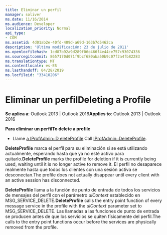 ```yaml
---
title: Eliminar un perfil
manager: soliver
ms.date: 11/16/2014
ms.audience: Developer
localization_priority: Normal
api_type:
- COM
ms.assetid: 4d01ab2e-40fd-409d-a69d-163b7d5462ca
description: 'Última modificación: 23 de julio de 2011'
ms.openlocfilehash: 1cd87b92a9d289f06e466f4e44ce757c93074336
ms.sourcegitcommit: 8657170d071f9bcf680aba50b9c07f2a4fb82283
ms.translationtype: MT
ms.contentlocale: es-ES
ms.lasthandoff: 04/28/2019
ms.locfileid: "33410206"
---
```

# <a name="deleting-a-profile"></a><span data-ttu-id="2d47f-103">Eliminar un perfil</span><span class="sxs-lookup"><span data-stu-id="2d47f-103">Deleting a Profile</span></span>

  
  
<span data-ttu-id="2d47f-104">**Se aplica a**: Outlook 2013 | Outlook 2016</span><span class="sxs-lookup"><span data-stu-id="2d47f-104">**Applies to**: Outlook 2013 | Outlook 2016</span></span> 
  
 <span data-ttu-id="2d47f-105">**Para eliminar un perfil**</span><span class="sxs-lookup"><span data-stu-id="2d47f-105">**To delete a profile**</span></span>
  
- <span data-ttu-id="2d47f-106">Llame [a IProfAdmin::D eleteProfile](iprofadmin-deleteprofile.md).</span><span class="sxs-lookup"><span data-stu-id="2d47f-106">Call [IProfAdmin::DeleteProfile](iprofadmin-deleteprofile.md).</span></span>
    
 <span data-ttu-id="2d47f-107">**DeleteProfile** marca el perfil para su eliminación si se está utilizando actualmente, esperando hasta que ya no esté activo para quitarlo.</span><span class="sxs-lookup"><span data-stu-id="2d47f-107">**DeleteProfile** marks the profile for deletion if it is currently being used, waiting until it is no longer active to remove it.</span></span> <span data-ttu-id="2d47f-108">El perfil no desaparece realmente hasta que todos los clientes con una sesión activa se desconectan.</span><span class="sxs-lookup"><span data-stu-id="2d47f-108">The profile does not actually disappear until every client with an active session has disconnected.</span></span> 
  
 <span data-ttu-id="2d47f-109">**DeleteProfile** llama a la función de punto de entrada de todos los servicios de mensajes del perfil con el parámetro  _ulContext_ establecido en MSG_SERVICE_DELETE.</span><span class="sxs-lookup"><span data-stu-id="2d47f-109">**DeleteProfile** calls the entry point function of every message service in the profile with the  _ulContext_ parameter set to MSG_SERVICE_DELETE.</span></span> <span data-ttu-id="2d47f-110">Las llamadas a las funciones de punto de entrada se producen antes de que los servicios se quiten físicamente del perfil.</span><span class="sxs-lookup"><span data-stu-id="2d47f-110">The calls to the entry point functions occur before the services are physically removed from the profile.</span></span> 
  

